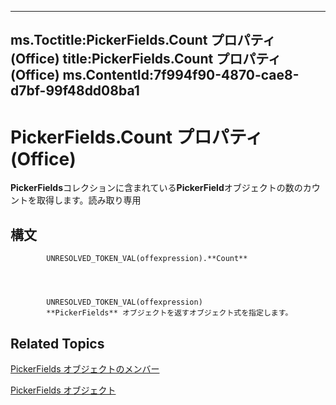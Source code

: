

---
ms.Toctitle:PickerFields.Count プロパティ (Office)
title:PickerFields.Count プロパティ (Office)
ms.ContentId:7f994f90-4870-cae8-d7bf-99f48dd08ba1
---
# PickerFields.Count プロパティ (Office)




**PickerFields**コレクションに含まれている**PickerField**オブジェクトの数のカウントを取得します。読み取り専用

## 構文

            UNRESOLVED_TOKEN_VAL(offexpression).**Count**




            UNRESOLVED_TOKEN_VAL(offexpression)
            **PickerFields** オブジェクトを返すオブジェクト式を指定します。



## Related Topics

[PickerFields オブジェクトのメンバー](00d73ce4-cb37-ecb6-51d3-1b1817ab961a.md)

[PickerFields オブジェクト](74e8f404-8b60-76f2-6fc4-6199e8b7027d.md)




